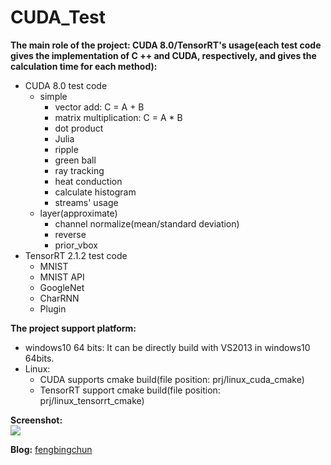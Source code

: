 # CUDA_Test
**The main role of the project: CUDA 8.0/TensorRT's usage(each test code gives the implementation of C ++ and CUDA, respectively, and gives the calculation time for each method):**
- CUDA 8.0 test code
	- simple
		- vector add: C = A + B
		- matrix multiplication: C = A * B
		- dot product
		- Julia
		- ripple
		- green ball
		- ray tracking
		- heat conduction
		- calculate histogram
		- streams' usage
	- layer(approximate)
		- channel normalize(mean/standard deviation)
		- reverse
		- prior_vbox
- TensorRT 2.1.2 test code
	- MNIST
	- MNIST API
	- GoogleNet
	- CharRNN
	- Plugin

**The project support platform:**
- windows10 64 bits: It can be directly build with VS2013 in windows10 64bits.
- Linux: 
	- CUDA supports cmake build(file position: prj/linux_cuda_cmake)
	- TensorRT support cmake build(file position: prj/linux_tensorrt_cmake)

**Screenshot:**  
![](https://github.com/fengbingchun/CUDA_Test/blob/master/prj/x86_x64_vc12/Screenshot.png)

**Blog:** [fengbingchun](http://blog.csdn.net/fengbingchun/article/category/1531463)
